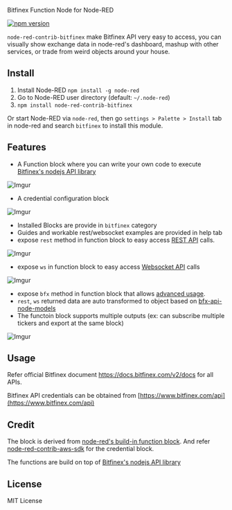 Bitfinex Function Node for Node-RED

[![npm version](https://img.shields.io/npm/v/node-red-contrib-bitfinex.svg)](https://www.npmjs.com/package/node-red-contrib-bitfinex)

`node-red-contrib-bitfinex` make Bitfinex API very easy to access, you can visually show exchange data in node-red's dashboard, mashup with other services, or trade from weird objects around your house.

## Install

1. Install Node-RED `npm install -g node-red`
2. Go to Node-RED user directory (default: `~/.node-red`)
3. `npm install node-red-contrib-bitfinex`

Or start Node-RED via `node-red`, then go `settings > Palette > Install` tab in node-red and search `bitfinex` to install this module.

## Features

- A Function block where you can write your own code to execute [Bitfinex's nodejs API library](https://github.com/bitfinexcom/bitfinex-api-node)

![Imgur](https://i.imgur.com/BDWezQx.png)

- A credential configuration block

![Imgur](https://i.imgur.com/0eVeu4I.png)

- Installed Blocks are provide in `bitfinex` category
- Guides and workable rest/websocket examples are provided in help tab
- expose `rest` method in function block to easy access [REST API](https://github.com/bitfinexcom/bitfinex-api-node/tree/master/examples/rest2) calls.

![Imgur](https://i.imgur.com/ivFAJWH.gif)

- expose `ws` in function block to easy access [Websocket API](https://github.com/bitfinexcom/bitfinex-api-node/tree/master/examples/ws2) calls

![Imgur](https://i.imgur.com/ecJV6Io.gif)

- expose `bfx` method in function block that allows [advanced usage](https://github.com/bitfinexcom/bitfinex-api-node/blob/master/examples/bfx.js).
- `rest`, `ws` returned data are auto transformed to object based on [bfx-api-node-models](https://github.com/bitfinexcom/bfx-api-node-models)
- The functoin block supports multiple outputs (ex: can subscribe multiple tickers and export at the same block)

![Imgur](https://i.imgur.com/MLS7sCq.gif)

## Usage

Refer official Bitfinex document https://docs.bitfinex.com/v2/docs for all APIs.

Bitfinex API credentials can be obtained from [https://www.bitfinex.com/api](https://www.bitfinex.com/api)

## Credit

The block is derived from [node-red's build-in function block](https://github.com/node-red/node-red/blob/master/nodes/core/core/80-function.js). And refer [node-red-contrib-aws-sdk](https://github.com/cuongquay/node-red-contrib-aws-sdk) for the credential block.

The functions are build on top of [Bitfinex's nodejs API library](https://github.com/bitfinexcom/bitfinex-api-node)

## License

MIT License
